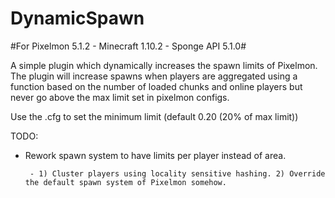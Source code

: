 # DynamicSpawn

#For Pixelmon 5.1.2 - Minecraft 1.10.2 - Sponge API 5.1.0#

A simple plugin which dynamically increases the spawn limits of Pixelmon. The plugin will increase spawns when players are aggregated using a function based on the number of loaded chunks and online players but never go above the max limit set in pixelmon configs.

Use the .cfg to set the minimum limit (default 0.20 (20% of max limit))

TODO:

- Rework spawn system to have limits per player instead of area.
       
       
       - 1) Cluster players using locality sensitive hashing. 2) Override the default spawn system of Pixelmon somehow.
